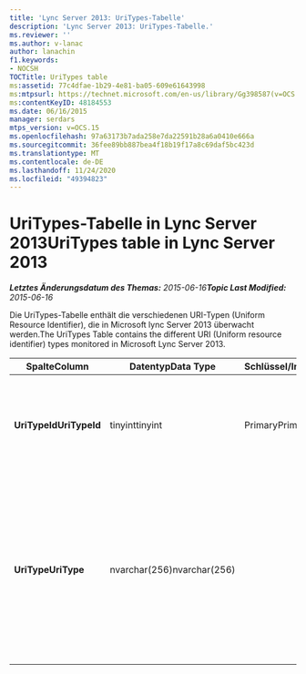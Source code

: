 ```yaml
---
title: 'Lync Server 2013: UriTypes-Tabelle'
description: 'Lync Server 2013: UriTypes-Tabelle.'
ms.reviewer: ''
ms.author: v-lanac
author: lanachin
f1.keywords:
- NOCSH
TOCTitle: UriTypes table
ms:assetid: 77c4dfae-1b29-4e81-ba05-609e61643998
ms:mtpsurl: https://technet.microsoft.com/en-us/library/Gg398587(v=OCS.15)
ms:contentKeyID: 48184553
ms.date: 06/16/2015
manager: serdars
mtps_version: v=OCS.15
ms.openlocfilehash: 97a63173b7ada258e7da22591b28a6a0410e666a
ms.sourcegitcommit: 36fee89bb887bea4f18b19f17a8c69daf5bc423d
ms.translationtype: MT
ms.contentlocale: de-DE
ms.lasthandoff: 11/24/2020
ms.locfileid: "49394823"
---
```

# <a name="uritypes-table-in-lync-server-2013"></a><span data-ttu-id="65ce8-103">UriTypes-Tabelle in Lync Server 2013</span><span class="sxs-lookup"><span data-stu-id="65ce8-103">UriTypes table in Lync Server 2013</span></span>

<div data-xmlns="http://www.w3.org/1999/xhtml">

<div class="topic" data-xmlns="http://www.w3.org/1999/xhtml" data-msxsl="urn:schemas-microsoft-com:xslt" data-cs="https://msdn.microsoft.com/">

<div data-asp="https://msdn2.microsoft.com/asp">



</div>

<div id="mainSection">

<div id="mainBody"><span data-ttu-id="65ce8-104">

<span> </span></span><span class="sxs-lookup"><span data-stu-id="65ce8-104">

<span> </span></span></span>

<span data-ttu-id="65ce8-105">_**Letztes Änderungsdatum des Themas:** 2015-06-16_</span><span class="sxs-lookup"><span data-stu-id="65ce8-105">_**Topic Last Modified:** 2015-06-16_</span></span>

<span data-ttu-id="65ce8-106">Die UriTypes-Tabelle enthält die verschiedenen URI-Typen (Uniform Resource Identifier), die in Microsoft lync Server 2013 überwacht werden.</span><span class="sxs-lookup"><span data-stu-id="65ce8-106">The UriTypes Table contains the different URI (Uniform resource identifier) types monitored in Microsoft Lync Server 2013.</span></span>


<table>
<colgroup>
<col style="width: 25%" />
<col style="width: 25%" />
<col style="width: 25%" />
<col style="width: 25%" />
</colgroup>
<thead>
<tr class="header">
<th><span data-ttu-id="65ce8-107">Spalte</span><span class="sxs-lookup"><span data-stu-id="65ce8-107">Column</span></span></th>
<th><span data-ttu-id="65ce8-108">Datentyp</span><span class="sxs-lookup"><span data-stu-id="65ce8-108">Data Type</span></span></th>
<th><span data-ttu-id="65ce8-109">Schlüssel/Index</span><span class="sxs-lookup"><span data-stu-id="65ce8-109">Key/Index</span></span></th>
<th><span data-ttu-id="65ce8-110">Details</span><span class="sxs-lookup"><span data-stu-id="65ce8-110">Details</span></span></th>
</tr>
</thead>
<tbody>
<tr class="odd">
<td><p><span data-ttu-id="65ce8-111"><strong>UriTypeId</strong></span><span class="sxs-lookup"><span data-stu-id="65ce8-111"><strong>UriTypeId</strong></span></span></p></td>
<td><p><span data-ttu-id="65ce8-112">tinyint</span><span class="sxs-lookup"><span data-stu-id="65ce8-112">tinyint</span></span></p></td>
<td><p><span data-ttu-id="65ce8-113">Primary</span><span class="sxs-lookup"><span data-stu-id="65ce8-113">Primary</span></span></p></td>
<td><p><span data-ttu-id="65ce8-114">Eindeutiger Bezeichner, der einem URI-Typ zugewiesen ist.</span><span class="sxs-lookup"><span data-stu-id="65ce8-114">Unique identifier assigned to a URI type.</span></span></p></td>
</tr>
<tr class="even">
<td><p><span data-ttu-id="65ce8-115"><strong>UriType</strong></span><span class="sxs-lookup"><span data-stu-id="65ce8-115"><strong>UriType</strong></span></span></p></td>
<td><p><span data-ttu-id="65ce8-116">nvarchar(256)</span><span class="sxs-lookup"><span data-stu-id="65ce8-116">nvarchar(256)</span></span></p></td>
<td></td>
<td><p><span data-ttu-id="65ce8-117">Beschreibungen der verschiedenen URI-Typen.</span><span class="sxs-lookup"><span data-stu-id="65ce8-117">Descriptions of the different URI types.</span></span> <span data-ttu-id="65ce8-118">Gültige Werte sind:</span><span class="sxs-lookup"><span data-stu-id="65ce8-118">Allowed values are:</span></span></p>
<ul>
<li><p><span data-ttu-id="65ce8-119">1 – Telefon-URI</span><span class="sxs-lookup"><span data-stu-id="65ce8-119">1 – Phone Uri</span></span></p></li>
<li><p><span data-ttu-id="65ce8-120">0 – Benutzer-URI</span><span class="sxs-lookup"><span data-stu-id="65ce8-120">0 – User Uri</span></span></p></li>
</ul></td>
</tr>
</tbody>
</table><span data-ttu-id="65ce8-121">


</div>

<span> </span>

</div>

</div>

</span><span class="sxs-lookup"><span data-stu-id="65ce8-121">


</div>

<span> </span>

</div>

</div>

</span></span></div>


